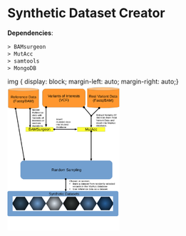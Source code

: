 # Synthetic Dataset Creator

**Dependencies**:  

    > BAMsurgeon
    > MutAcc
    > samtools
    > MongoDB

img { display: block; margin-left: auto; margin-right: auto;} 
<img src=flowchart_of_synthetic_dataset_creator_first_draft.png alt="Flowchart of program" style="width:50%">
